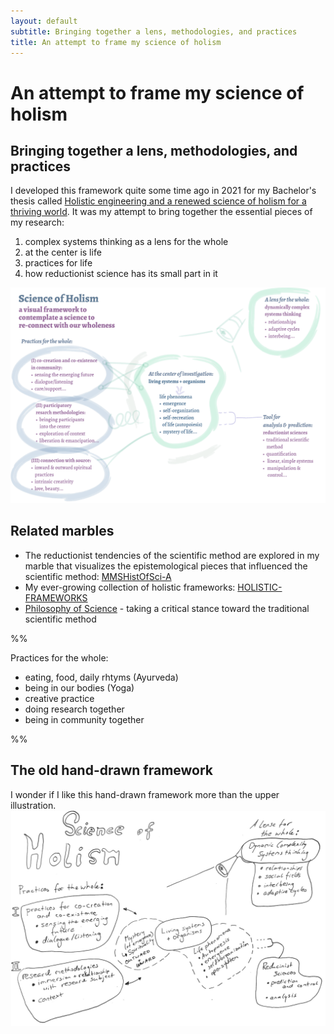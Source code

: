 ```yaml
---
layout: default
subtitle: Bringing together a lens, methodologies, and practices
title: An attempt to frame my science of holism
---
```

# An attempt to frame my science of holism
## Bringing together a lens, methodologies, and practices

I developed this framework quite some time ago in 2021 for my Bachelor's thesis called [Holistic engineering and a renewed science of holism for a thriving world](THESIS-HOLISTIC-ENGINEERING.md). It was my attempt to bring together the essential pieces of my research: 

1. complex systems thinking as a lens for the whole
2. at the center is life
3. practices for life 
4. how reductionist science has its small part in it 

![](media/cleanshot_2024-04-22-at-11-55-15@2x.png)

## Related marbles
- The reductionist tendencies of the scientific method are explored in my marble that visualizes the epistemological pieces that influenced the scientific method: [MMSHistOfSci-A](MMSHistOfSci-A.md)
- My ever-growing collection of holistic frameworks: [HOLISTIC-FRAMEWORKS](HOLISTIC-FRAMEWORKS.md)
- [Philosophy of Science](MMSPhilOfSciA.md) - taking a critical stance toward the traditional scientific method

%%

Practices for the whole:
- eating, food, daily rhtyms (Ayurveda)
- being in our bodies (Yoga)
- creative practice
- doing research together
- being in community together

%%
## The old hand-drawn framework
I wonder if I like this hand-drawn framework more than the upper illustration. 
![](media/cleanshot_2024-04-22-at-11-55-48@2x.png)